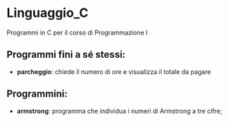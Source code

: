 # Linguaggio_C
Programmi in C per il corso di Programmazione I

## Programmi fini a sé stessi:
- **parcheggio**: chiede il numero di ore e visualizza il totale da pagare

## Programmini:
- **armstrong**: programma che individua i numeri di Armstrong a tre cifre; 
